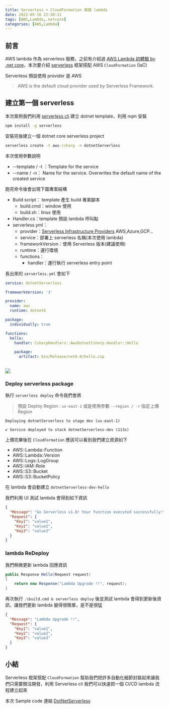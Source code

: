 ```yaml
---
title: Serverless + CloudFormation 撰寫 lambda
date: 2022-05-16 22:30:11
tags: [AWS,Lambda,.netcore]
categories: [AWS,Lambda]
---
```


## 前言

AWS lambda 作為 serverless 服務，之前有介紹過 [AWS Lambda 初體驗 by .net core](aws-first-lambda.md)，本次要介紹 [serverless](https://www.serverless.com/framework/docs) 框架搭配 AWS `CloudFormation` (IaC)

Serverless 預設使用 provider 是 AWS

> AWS is the default cloud provider used by Serverless Framework.

## 建立第一個 serverless

本次案例我們利用 [serverless cli](https://github.com/serverless/serverless#install-via-npm) 建立 dotnet template，利用 nqm 安裝 

```cmd
npm install -g serverless
```

安裝完後建立一個 dotnet core serverless project

```cmd
serverless create -t aws-csharp -n dotnetServerless
```

本次使用參數說明

* --template / -t ：Template for the service
* --name / -n： Name for the service. Overwrites the default name of the created service

跑完命令後會出現下圖專案結構

* Build script： template 產生 build 專案腳本
  * build.cmd：window 使用
  * build.sh：linux 使用
* Handler.cs：template 預設 lambda 呼叫點
* serverless.yml：
  * provider：[Serverless Infrastructure Providers](https://www.serverless.com/framework/docs/providers) AWS,Azure,GCP...
  * service：部署上 serverless 名稱(本次使用 lambda)
  * frameworkVersion：使用 Serverless 版本(建議使用)
  * runtime：運行環境
  * functions：
    * handler：運行執行 serverless entry point

長出來的 `serverless.yml` 會如下

```yaml
service: dotnetServerless

frameworkVersion: '3'

provider:
  name: aws
  runtime: dotnet6

package:
  individually: true

functions:
  hello:
    handler: CsharpHandlers::AwsDotnetCsharp.Handler::Hello

    package:
      artifact: bin/Release/net6.0/hello.zip
  
```

![](https://i.imgur.com/TRP3aX4.png)

### Deploy serverless package

執行 `serverless deploy` 命令我們會將

> 預設 Deploy Region : `us-east-1` 或是使用參數 `--region / -r` 指定上傳 Region

```
Deploying dotnetServerless to stage dev (us-east-1)

✔ Service deployed to stack dotnetServerless-dev (113s)
```

上傳完畢後在 `CloudFormation` 應該可以看到我們建立資源如下

* AWS::Lambda::Function
* AWS::Lambda::Version
* AWS::Logs::LogGroup
* AWS::IAM::Role
* AWS::S3::Bucket
* AWS::S3::BucketPolicy

在 lambda 會自動建立 `dotnetServerless-dev-hello`

我們利用 UI 測試 lambda 會得到如下資訊

```json
{
  "Message": "Go Serverless v1.0! Your function executed successfully!",
  "Request": {
    "Key1": "value1",
    "Key2": "value2",
    "Key3": "value3"
  }
}
```

### lambda ReDeploy

我們稍微更新 lambda 回應資訊

```c#
public Response Hello(Request request)
{
    return new Response("Lambda Upgrade !!", request);
}
```

再次執行 `.\build.cmd & serverless deploy` 後並測試 lambda 會得到更新後資訊，讓我們更新 lambda 變得很簡單，是不是很猛

```json
{
  "Message": "Lambda Upgrade !!",
  "Request": {
    "Key1": "value1",
    "Key2": "value2",
    "Key3": "value3"
  }
}
```

## 小結

Serverless 框架搭配 `CloudFormation` 幫助我們把許多自動化細節封裝起來讓我們只需要關注開發，利用 Serverless cli 我們可以快速把一個 CI/CD lambda 流程建立起來

本次 Sample code 連結 [DotNetServerless](https://github.com/isdaniel/BlogSample/tree/master/src/AWS_Sample/DotNetServerless)